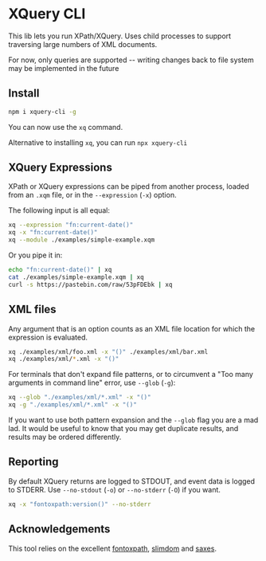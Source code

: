 # XQuery CLI

This lib lets you run XPath/XQuery. Uses child processes to support traversing large numbers of XML documents.

For now, only queries are supported -- writing changes back to file system may be implemented in the future

## Install

```sh
npm i xquery-cli -g
```

You can now use the `xq` command.

Alternative to installing `xq`, you can run `npx xquery-cli`

## XQuery Expressions

XPath or XQuery expressions can be piped from another process, loaded from an `.xqm` file, or in the `--expression` (`-x`)
option.

The following input is all equal:

```sh
xq --expression "fn:current-date()"
xq -x "fn:current-date()"
xq --module ./examples/simple-example.xqm
```

Or you pipe it in:

```sh
echo "fn:current-date()" | xq
cat ./examples/simple-example.xqm | xq
curl -s https://pastebin.com/raw/53pFDEbk | xq
```

## XML files

Any argument that is an option counts as an XML file location for which the expression is evaluated.

```sh
xq ./examples/xml/foo.xml -x "()" ./examples/xml/bar.xml
xq ./examples/xml/*.xml -x "()"
```

For terminals that don't expand file patterns, or to circumvent a "Too many arguments in command line" error, use
`--glob` (`-g`):

```sh
xq --glob "./examples/xml/*.xml" -x "()"
xq -g "./examples/xml/*.xml" -x "()"
```

If you want to use both pattern expansion and the `--glob` flag you are a mad lad. It would be useful to know that you
may get duplicate results, and results may be ordered differently.

## Reporting

By default XQuery returns are logged to STDOUT, and event data is logged to STDERR. Use `--no-stdout` (`-o`) or
`--no-stderr` (`-O`) if you want.

```sh
xq -x "fontoxpath:version()" --no-stderr
```

## Acknowledgements

This tool relies on the excellent [fontoxpath](https://www.npmjs.com/package/fontoxpath),
[slimdom](https://www.npmjs.com/package/slimdom) and [saxes](https://www.npmjs.com/package/saxes).
